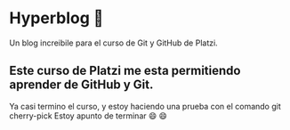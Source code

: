 # Hyperblog :boy:
Un blog increibile para el curso de Git y GitHub de Platzi.
## Este curso de Platzi me esta permitiendo aprender de GitHub y Git.
Ya casi termino el curso, y estoy haciendo una prueba con el comando git cherry-pick
Estoy apunto de terminar
:smile: :smile:

